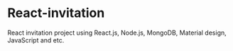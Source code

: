 # React-invitation
React invitation project using React.js, Node.js, MongoDB, Material design, JavaScript and etc.
